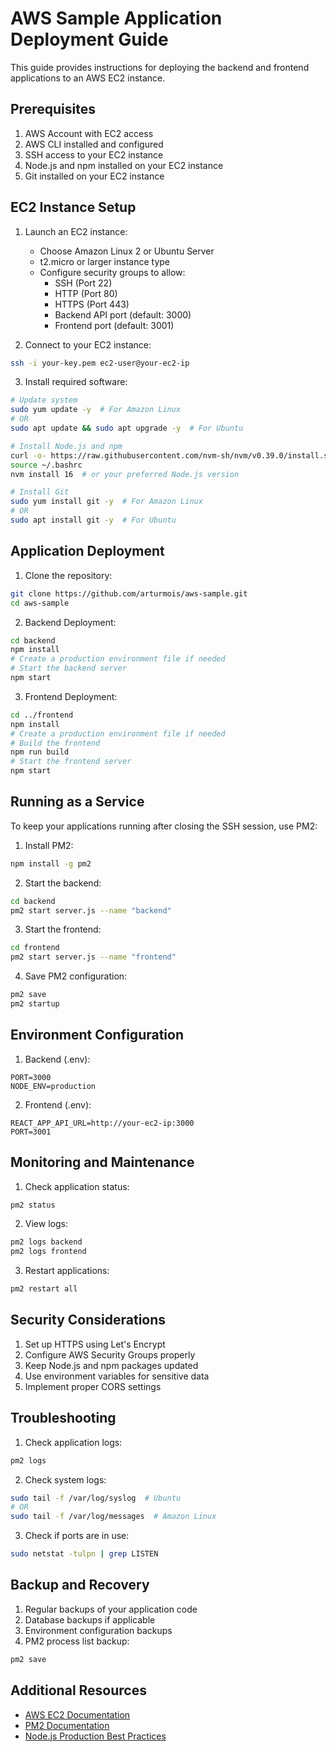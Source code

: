 # AWS Sample Application Deployment Guide

This guide provides instructions for deploying the backend and frontend applications to an AWS EC2 instance.

## Prerequisites

1. AWS Account with EC2 access
2. AWS CLI installed and configured
3. SSH access to your EC2 instance
4. Node.js and npm installed on your EC2 instance
5. Git installed on your EC2 instance

## EC2 Instance Setup

1. Launch an EC2 instance:
   - Choose Amazon Linux 2 or Ubuntu Server
   - t2.micro or larger instance type
   - Configure security groups to allow:
     - SSH (Port 22)
     - HTTP (Port 80)
     - HTTPS (Port 443)
     - Backend API port (default: 3000)
     - Frontend port (default: 3001)

2. Connect to your EC2 instance:
```bash
ssh -i your-key.pem ec2-user@your-ec2-ip
```

3. Install required software:
```bash
# Update system
sudo yum update -y  # For Amazon Linux
# OR
sudo apt update && sudo apt upgrade -y  # For Ubuntu

# Install Node.js and npm
curl -o- https://raw.githubusercontent.com/nvm-sh/nvm/v0.39.0/install.sh | bash
source ~/.bashrc
nvm install 16  # or your preferred Node.js version

# Install Git
sudo yum install git -y  # For Amazon Linux
# OR
sudo apt install git -y  # For Ubuntu
```

## Application Deployment

1. Clone the repository:
```bash
git clone https://github.com/arturmois/aws-sample.git
cd aws-sample
```

2. Backend Deployment:
```bash
cd backend
npm install
# Create a production environment file if needed
# Start the backend server
npm start
```

3. Frontend Deployment:
```bash
cd ../frontend
npm install
# Create a production environment file if needed
# Build the frontend
npm run build
# Start the frontend server
npm start
```

## Running as a Service

To keep your applications running after closing the SSH session, use PM2:

1. Install PM2:
```bash
npm install -g pm2
```

2. Start the backend:
```bash
cd backend
pm2 start server.js --name "backend"
```

3. Start the frontend:
```bash
cd frontend
pm2 start server.js --name "frontend"
```

4. Save PM2 configuration:
```bash
pm2 save
pm2 startup
```

## Environment Configuration

1. Backend (.env):
```
PORT=3000
NODE_ENV=production
```

2. Frontend (.env):
```
REACT_APP_API_URL=http://your-ec2-ip:3000
PORT=3001
```

## Monitoring and Maintenance

1. Check application status:
```bash
pm2 status
```

2. View logs:
```bash
pm2 logs backend
pm2 logs frontend
```

3. Restart applications:
```bash
pm2 restart all
```

## Security Considerations

1. Set up HTTPS using Let's Encrypt
2. Configure AWS Security Groups properly
3. Keep Node.js and npm packages updated
4. Use environment variables for sensitive data
5. Implement proper CORS settings

## Troubleshooting

1. Check application logs:
```bash
pm2 logs
```

2. Check system logs:
```bash
sudo tail -f /var/log/syslog  # Ubuntu
# OR
sudo tail -f /var/log/messages  # Amazon Linux
```

3. Check if ports are in use:
```bash
sudo netstat -tulpn | grep LISTEN
```

## Backup and Recovery

1. Regular backups of your application code
2. Database backups if applicable
3. Environment configuration backups
4. PM2 process list backup:
```bash
pm2 save
```

## Additional Resources

- [AWS EC2 Documentation](https://docs.aws.amazon.com/ec2/)
- [PM2 Documentation](https://pm2.keymetrics.io/docs/usage/quick-start/)
- [Node.js Production Best Practices](https://expressjs.com/en/advanced/best-practice-performance.html)
